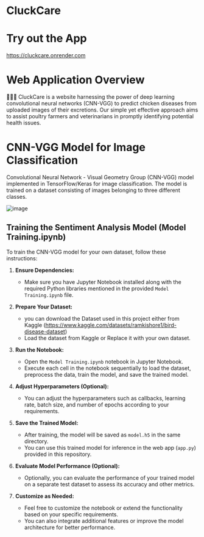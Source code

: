 # CluckCare


# Try out the App
https://cluckcare.onrender.com

# Web Application Overview

🐔🐥🐓 CluckCare is a website harnessing the power of deep learning convolutional neural networks (CNN-VGG) to predict chicken diseases from uploaded images of their excretions. Our simple yet effective approach aims to assist poultry farmers and veterinarians in promptly identifying potential health issues.

# CNN-VGG Model for Image Classification

Convolutional Neural Network - Visual Geometry Group (CNN-VGG) model implemented in TensorFlow/Keras for image classification. The model is trained on a dataset consisting of images belonging to three different classes.

![image](https://github.com/K-Senthil-Shunmugam/CluckCare/assets/113205555/a86fe681-4b1e-43a5-a262-186a015bbd4c)


## Training the Sentiment Analysis Model (Model Training.ipynb)

To train the CNN-VGG model for your own dataset, follow these instructions:

1. **Ensure Dependencies:**
   - Make sure you have Jupyter Notebook installed along with the required Python libraries mentioned in the provided `Model Training.ipynb` file.

2. **Prepare Your Dataset:**
   - you can download the Dataset used in this project either from Kaggle
(https://www.kaggle.com/datasets/ramkishore1/bird-disease-dataset)
   - Load the dataset from Kaggle or Replace it with your own dataset.

4. **Run the Notebook:**
   - Open the `Model Training.ipynb` notebook in Jupyter Notebook.
   - Execute each cell in the notebook sequentially to load the dataset, preprocess the data, train the model, and save the trained model.

5. **Adjust Hyperparameters (Optional):**
   - You can adjust the hyperparameters such as callbacks, learning rate, batch size, and number of epochs according to your requirements.

6. **Save the Trained Model:**
   - After training, the model will be saved as `model.h5` in the same directory.
   - You can use this trained model for inference in the web app (`app.py`) provided in this repository.

7. **Evaluate Model Performance (Optional):**
   - Optionally, you can evaluate the performance of your trained model on a separate test dataset to assess its accuracy and other metrics.

8. **Customize as Needed:**
   - Feel free to customize the notebook or extend the functionality based on your specific requirements.
   - You can also integrate additional features or improve the model architecture for better performance.
